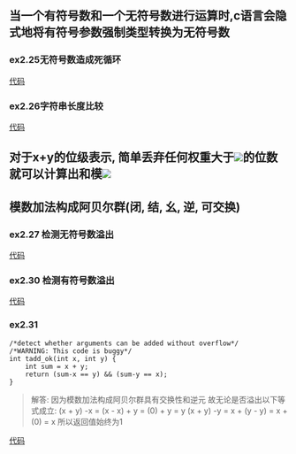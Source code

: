 ## 当一个有符号数和一个无符号数进行运算时,c语言会隐式地将有符号参数强制类型转换为无符号数

### ex2.25无符号数造成死循环

[代码](https://github.com/WallfacerRZD/CSAPP/blob/master/chapter2/ex2.25.c)

### ex2.26字符串长度比较
[代码](https://github.com/WallfacerRZD/CSAPP/blob/master/chapter2/ex2.26.c)

## 对于x+y的位级表示, 简单丢弃任何权重大于![](http://chart.googleapis.com/chart?cht=tx&chl=2^{w-1})的位数就可以计算出和模![](http://chart.googleapis.com/chart?cht=tx&chl=2^{w})

## 模数加法构成阿贝尔群(闭, 结, 幺, 逆, 可交换)

### ex2.27 检测无符号数溢出
[代码](https://github.com/WallfacerRZD/CSAPP/blob/master/chapter2/ex2.27.c)
### ex2.30 检测有符号数溢出
[代码](https://github.com/WallfacerRZD/CSAPP/blob/master/chapter2/ex2.30.c)

### ex2.31
```
/*detect whether arguments can be added without overflow*/
/*WARNING: This code is buggy*/
int tadd_ok(int x, int y) {
    int sum = x + y;
    return (sum-x == y) && (sum-y == x);
}
```
> 解答:
因为模数加法构成阿贝尔群具有交换性和逆元
> 故无论是否溢出以下等式成立:
> (x + y) -x = (x - x) + y = (0) + y = y
> (x + y) -y = x + (y - y) = x + (0) = x
> 所以返回值始终为1

[代码](https://github.com/WallfacerRZD/CSAPP/blob/master/chapter2/ex2.31.c)


